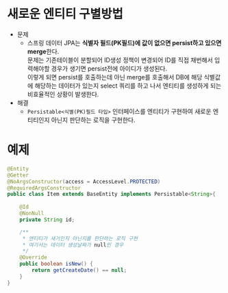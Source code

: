 # 새로운 엔티티 구별방법
- 문제  
  - 스프링 데이터 JPA는 **식별자 필드(PK필드)에 값이 없으면 persist하고 있으면 merge**한다.  
  문제는 기존테이블이 분할되어 ID생성 정책이 변경되어 ID를 직접 채번해서 입력해야할 경우가 생기면 persist전에 아이디가 생성된다.  
  이렇게 되면 persist를 호출하는데 아닌 merge를 호출해서 DB에 해당 식별값에 해당하는 데이터가 있는지 select 쿼리를 하고 나서 엔티티를 생성하게 되는 비효율적인 상황이 발생한다.
- 해결  
  - `Persistable<식별(PK)필드 타입>` 인터페이스를 엔티티가 구현하여 새로운 엔티티인지 아닌지 판단하는 로직을 구현한다.

# 예제
```java
@Entity
@Getter
@NoArgsConstructor(access = AccessLevel.PROTECTED)
@RequiredArgsConstructor
public class Item extends BaseEntity implements Persistable<String>{
    
    @Id
    @NonNull
    private String id;

    /**
     * 엔티티가 새거인지 아닌지를 판단하는 로직 구현
     * 여기서는 데이터 생성날짜가 null인 경우 
     */
    @Override 
    public boolean isNew() {
        return getCreateDate() == null;
    }
}
```